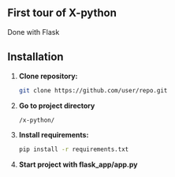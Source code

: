 ## First tour of X-python
Done with Flask

## Installation
1. **Clone repository:**
    ```bash
    git clone https://github.com/user/repo.git
2. **Go to project directory** 
    ```bash
   /x-python/
3. **Install requirements:**
    ```bash
    pip install -r requirements.txt
4. **Start project with flask_app/app.py**